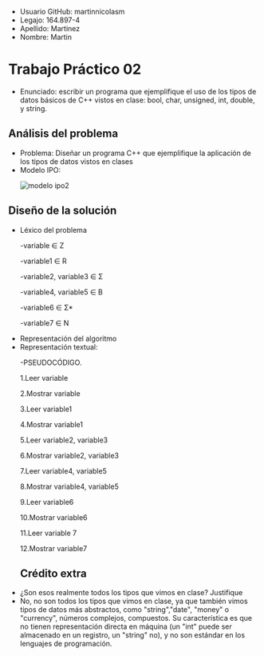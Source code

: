 <ul>
  <li>Usuario GitHub: martinnicolasm</li>
  <li>Legajo: 164.897-4</li>
  <li>Apellido: Martinez</li>
  <li>Nombre: Martin</li>
  </ul>
  
  <h1>Trabajo Práctico 02</h1>
<ul>
  <li>Enunciado:  escribir un programa que ejemplifique el uso de los tipos de datos básicos de C++ vistos en clase: bool,
char, unsigned, int, double, y string.</li>
  </ul>
  
  <h2>Análisis del problema</h2>
<ul>
   
  <li>Problema: Diseñar un programa C++ que ejemplifique la aplicación de los tipos de datos
vistos en clases</li>
  
  <li>Modelo IPO:</li>
  
  ![modelo ipo2](https://user-images.githubusercontent.com/37809641/38891229-0dddfb9c-425a-11e8-8fbc-c5938edbf28a.png)
  
</ul>

<h2>Diseño de la solución</h2>
<ul>
  <li>Léxico del problema</li>
  
  -variable ∈ Z
  
  -variable1 ∈ R
  
  -variable2, variable3 ∈ Σ 
  
  -variable4, variable5 ∈ B
  
  -variable6 ∈ Σ*
  
  -variable7 ∈ N
  
   <li>Representación del algoritmo</li>
  <li>Representación textual:</li>
  
  -PSEUDOCÓDIGO.
  
  1.Leer variable
  
  2.Mostrar variable
  
  3.Leer variable1
  
  4.Mostrar variable1
  
  5.Leer variable2, variable3
  
  6.Mostrar variable2, variable3
  
  7.Leer variable4, variable5
  
  8.Mostrar variable4, variable5
  
  9.Leer variable6
  
  10.Mostrar variable6
  
  11.Leer variable 7
  
  12.Mostrar variable7
  
  <h2>Crédito extra</h2>
  <li>¿Son esos realmente todos los tipos que vimos en clase? Justifique</li>
  <li>No, no son todos los tipos que vimos en clase, ya que también vimos tipos de datos más abstractos, como "string","date", "money" o "currency", números complejos, compuestos. Su característica es que no tienen representación directa en máquina (un "int" puede ser almacenado en un registro, un "string" no), y no son estándar en los lenguajes de programación.</li>
  
  </ul>
